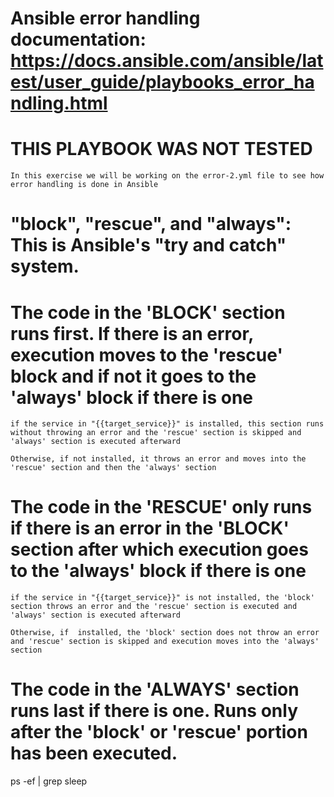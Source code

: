 # Ansible error handling documentation: https://docs.ansible.com/ansible/latest/user_guide/playbooks_error_handling.html

# THIS PLAYBOOK WAS NOT TESTED

    In this exercise we will be working on the error-2.yml file to see how error handling is done in Ansible

# "block", "rescue", and "always": This is Ansible's "try and catch" system.

# The code in the 'BLOCK' section runs first. If there is an error, execution moves to the 'rescue' block and if not it goes to the 'always' block if there is one

    if the service in "{{target_service}}" is installed, this section runs without throwing an error and the 'rescue' section is skipped and 'always' section is executed afterward

    Otherwise, if not installed, it throws an error and moves into the 'rescue' section and then the 'always' section

# The code in the 'RESCUE' only runs if there is an error in the 'BLOCK' section after which execution goes to the 'always' block if there is one

    if the service in "{{target_service}}" is not installed, the 'block' section throws an error and the 'rescue' section is executed and 'always' section is executed afterward

    Otherwise, if  installed, the 'block' section does not throw an error and 'rescue' section is skipped and execution moves into the 'always' section

# The code in the 'ALWAYS' section runs last if there is one. Runs only after the 'block' or 'rescue' portion has been executed.

ps -ef | grep sleep
